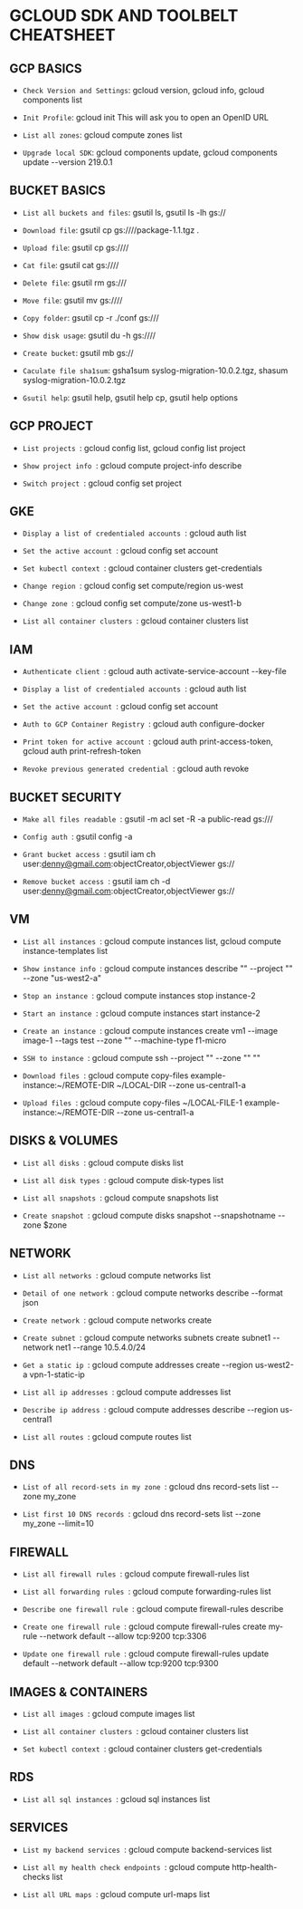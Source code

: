 # GCLOUD SDK AND TOOLBELT CHEATSHEET

## GCP BASICS

- `Check Version and Settings`: gcloud version, gcloud info, gcloud components list

- `Init Profile`: gcloud init This will ask you to open an OpenID URL

- `List all zones`: gcloud compute zones list

- `Upgrade local SDK`: gcloud components update, gcloud components update --version 219.0.1


## BUCKET BASICS

- `List all buckets and files`: gsutil ls, gsutil ls -lh gs://<bucket-name>

- `Download file`: gsutil cp gs://<bucket-name>/<dir-path>/package-1.1.tgz .

- `Upload file`: gsutil cp <filename> gs://<bucket-name>/<directory>/

- `Cat file`: gsutil cat gs://<bucket-name>/<filepath>/

- `Delete file`: gsutil rm gs://<bucket-name>/<filepath>

- `Move file`: gsutil mv <src-filepath> gs://<bucket-name>/<directory>/<dest-filepath>

- `Copy folder`: gsutil cp -r ./conf gs://<bucket-name>/

- `Show disk usage`: gsutil du -h gs://<bucket-name>/<directory>/
 
- `Create bucket`: gsutil mb gs://<bucket-name>

- `Caculate file sha1sum`: gsha1sum syslog-migration-10.0.2.tgz, shasum syslog-migration-10.0.2.tgz

- `Gsutil help`: gsutil help, gsutil help cp, gsutil help options


## GCP PROJECT

- `List projects `: gcloud config list, gcloud config list project

- `Show project info `: gcloud compute project-info describe

- `Switch project `: gcloud config set project <project-id>


## GKE

- `Display a list of credentialed accounts `: gcloud auth list

- `Set the active account `: gcloud config set account <ACCOUNT>

- `Set kubectl context `: gcloud container clusters get-credentials <cluster-name>

- `Change region `: gcloud config set compute/region us-west

- `Change zone `: gcloud config set compute/zone us-west1-b

- `List all container clusters `: gcloud container clusters list


## IAM

- `Authenticate client `: gcloud auth activate-service-account --key-file <key-file>

- `Display a list of credentialed accounts `: gcloud auth list

- `Set the active account `: gcloud config set account <ACCOUNT>

- `Auth to GCP Container Registry `: gcloud auth configure-docker

- `Print token for active account `: gcloud auth print-access-token, gcloud auth print-refresh-token

- `Revoke previous generated credential `: gcloud auth <application-default> revoke


## BUCKET SECURITY

- `Make all files readable `: gsutil -m acl set -R -a public-read gs://<bucket-name>/

- `Config auth `: gsutil config -a

- `Grant bucket access `: gsutil iam ch user:denny@gmail.com:objectCreator,objectViewer gs://<bucket-name>

- `Remove bucket access `: gsutil iam ch -d user:denny@gmail.com:objectCreator,objectViewer gs://<bucket-name>


## VM

- `List all instances `: gcloud compute instances list, gcloud compute instance-templates list

- `Show instance info `: gcloud compute instances describe "<instance-name>" --project "<project-name>" --zone "us-west2-a"

- `Stop an instance `: gcloud compute instances stop instance-2

- `Start an instance `: gcloud compute instances start instance-2

- `Create an instance `: gcloud compute instances create vm1 --image image-1 --tags test --zone "<zone>" --machine-type f1-micro

- `SSH to instance `: gcloud compute ssh --project "<project-name>" --zone "<zone-name>" "<instance-name>"

- `Download files `: gcloud compute copy-files example-instance:~/REMOTE-DIR ~/LOCAL-DIR --zone us-central1-a

- `Upload files `: gcloud compute copy-files ~/LOCAL-FILE-1 example-instance:~/REMOTE-DIR --zone us-central1-a


## DISKS & VOLUMES

- `List all disks `: gcloud compute disks list

- `List all disk types `: gcloud compute disk-types list

- `List all snapshots `: gcloud compute snapshots list

- `Create snapshot `: gcloud compute disks snapshot <diskname> --snapshotname <name1> --zone $zone


## NETWORK

- `List all networks `: gcloud compute networks list

- `Detail of one network `: gcloud compute networks describe <network-name> --format json

- `Create network `: gcloud compute networks create <network-name>

- `Create subnet `: gcloud compute networks subnets create subnet1 --network net1 --range 10.5.4.0/24

- `Get a static ip `: gcloud compute addresses create --region us-west2-a vpn-1-static-ip 

- `List all ip addresses `: gcloud compute addresses list

- `Describe ip address `: gcloud compute addresses describe <ip-name> --region us-central1

- `List all routes `: gcloud compute routes list


## DNS

- `List of all record-sets in my zone `: gcloud dns record-sets list --zone my_zone

- `List first 10 DNS records `: gcloud dns record-sets list --zone my_zone --limit=10


## FIREWALL

- `List all firewall rules `: gcloud compute firewall-rules list

- `List all forwarding rules `: gcloud compute forwarding-rules list

- `Describe one firewall rule `: gcloud compute firewall-rules describe <rule-name>

- `Create one firewall rule `: gcloud compute firewall-rules create my-rule --network default --allow tcp:9200 tcp:3306

- `Update one firewall rule `: gcloud compute firewall-rules update default --network default --allow tcp:9200 tcp:9300


## IMAGES & CONTAINERS

- `List all images `: gcloud compute images list

- `List all container clusters `: gcloud container clusters list

- `Set kubectl context `: gcloud container clusters get-credentials <cluster-name>


## RDS

- `List all sql instances `: gcloud sql instances list


## SERVICES

- `List my backend services `: gcloud compute backend-services list

- `List all my health check endpoints `: gcloud compute http-health-checks list

- `List all URL maps `: gcloud compute url-maps list

